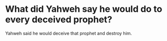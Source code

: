 # What did Yahweh say he would do to every deceived prophet?

Yahweh said he would deceive that prophet and destroy him.
